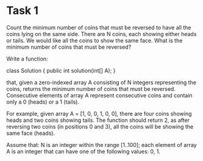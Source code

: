 # Task 1

Count the minimum number of coins that must be reversed to have all the coins lying on the same side.
There are N coins, each showing either heads or tails. We would like all the coins to show the same face. What is the minimum number of coins that
must be reversed?

Write a function:

class Solution { public int solution(int[] A); }

that, given a zero-indexed array A consisting of N integers representing the coins, returns the minimum number of coins that must be reversed.
Consecutive elements of array A represent consecutive coins and contain only a 0 (heads) or a 1 (tails).

For example, given array A = [1, 0, 0, 1, 0, 0], there are four coins showing heads and two coins showing tails. The function should return 2, as after
reversing two coins (in positions 0 and 3), all the coins will be showing the same face (heads).

Assume that:
N is an integer within the range [1..100];
each element of array A is an integer that can have one of the following values: 0, 1.
